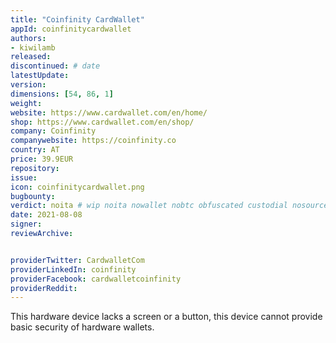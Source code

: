 ```yaml
---
title: "Coinfinity CardWallet"
appId: coinfinitycardwallet
authors:
- kiwilamb
released: 
discontinued: # date
latestUpdate:
version:
dimensions: [54, 86, 1]
weight: 
website: https://www.cardwallet.com/en/home/
shop: https://www.cardwallet.com/en/shop/
company: Coinfinity
companywebsite: https://coinfinity.co
country: AT
price: 39.9EUR
repository: 
issue:
icon: coinfinitycardwallet.png
bugbounty:
verdict: noita # wip noita nowallet nobtc obfuscated custodial nosource nonverifiable reproducible bounty defunct
date: 2021-08-08
signer:
reviewArchive:


providerTwitter: CardwalletCom
providerLinkedIn: coinfinity
providerFacebook: cardwalletcoinfinity
providerReddit: 
---
```


This hardware device lacks a screen or a button, this device cannot provide basic security of hardware wallets.